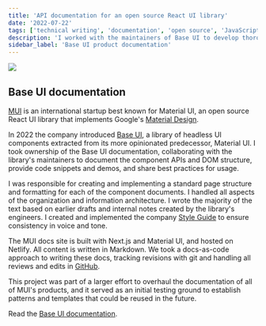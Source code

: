 ```yaml
---
title: 'API documentation for an open source React UI library'
date: '2022-07-22'
tags: ['technical writing', 'documentation', 'open source', 'JavaScript', 'TypeScript', 'React', 'API']
description: 'I worked with the maintainers of Base UI to develop thorough technical documentation for this React UI library.'
sidebar_label: 'Base UI product documentation'
---
```


![](/img/mui/mui-base-docs.png)

## Base UI documentation

[MUI](https://www.mui.com/) is an international startup best known for Material UI, an open source React UI library that implements Google's [Material Design](https://www.material.io/).

In 2022 the company introduced [Base UI](https://mui.com/base/getting-started/overview/), a library of headless UI components extracted from its more opinionated predecessor, Material UI.
I took ownership of the Base UI documentation, collaborating with the library's maintainers to document the component APIs and DOM structure, provide code snippets and demos, and share best practices for usage.

I was responsible for creating and implementing a standard page structure and formatting for each of the component documents.
I handled all aspects of the organization and information architecture.
I wrote the majority of the text based on earlier drafts and internal notes created by the library's engineers.
I created and implemented the company [Style Guide](https://mui-org.notion.site/Style-guide-2a957a4168a54d47b14bae026d06a24b) to ensure consistency in voice and tone.

The MUI docs site is built with Next.js and Material UI, and hosted on Netlify.
All content is written in Markdown.
We took a docs-as-code approach to writing these docs, tracking revisions with git and handling all reviews and edits in [GitHub](https://github.com/mui/material-ui/issues/32072).

This project was part of a larger effort to overhaul the documentation of all of MUI's products, and it served as an initial testing ground to establish patterns and templates that could be reused in the future.

Read the [Base UI documentation](https://mui.com/base-ui/getting-started/overview/).